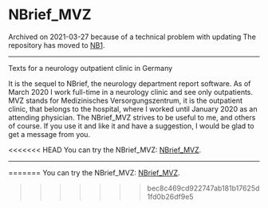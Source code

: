 # NBrief_MVZ

Archived on 2021-03-27 because of a technical problem with updating
The repository has moved to <a href="https://emanuilg.github.io/NB1/">NB1</a>.


---

Texts for a neurology outpatient clinic in Germany

It is the sequel to NBrief, the neurology department report software. As of March 2020 I work full-time in a neurology clinic and see only outpatients. MVZ stands for Medizinisches Versorgungszentrum, it is the outpatient clinic, that belongs to the hospital, where I worked until January 2020 as an attending physician. The NBrief_MVZ strives to be useful to me, and others of course. 
If you use it and like it and have a suggestion, I would be glad to get a message from you.

<<<<<<< HEAD
You can try the NBrief_MVZ: <a href="NBrief_MVZ.html">NBrief_MVZ</a>.

---
=======
You can try the NBrief_MVZ: <a href="NBrief_MVZ_1.html">NBrief_MVZ</a>.
>>>>>>> bec8c469cd922747ab181b17625d1fd0b26df9e5
